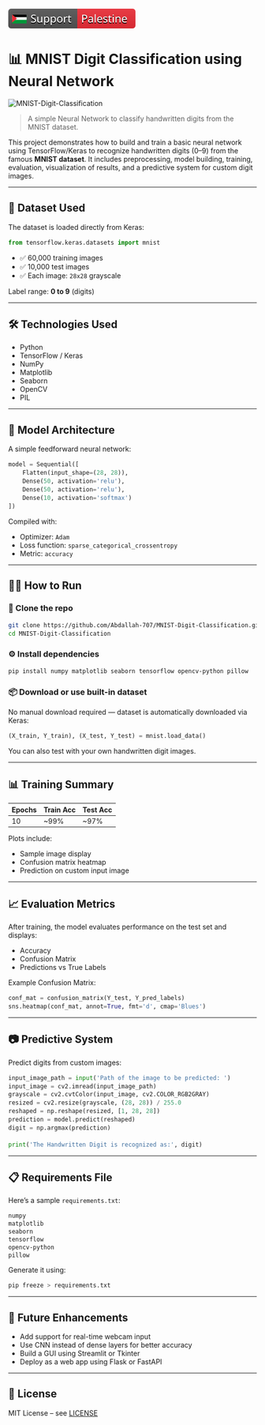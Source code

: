 [![Support Palestine](https://raw.githubusercontent.com/Ademking/Support-Palestine/main/Support-Palestine.svg)](https://www.map.org.uk)
# 📊 MNIST Digit Classification using Neural Network

![MNIST-Digit-Classification](https://opendatascience.com/wp-content/uploads/2017/05/handwritten.jpg)
> A simple Neural Network to classify handwritten digits from the MNIST dataset.

This project demonstrates how to build and train a basic neural network using TensorFlow/Keras to recognize handwritten digits (0–9) from the famous **MNIST dataset**. It includes preprocessing, model building, training, evaluation, visualization of results, and a predictive system for custom digit images.

---

## 📁 Dataset Used

The dataset is loaded directly from Keras:

```python
from tensorflow.keras.datasets import mnist
```

- ✅ 60,000 training images  
- ✅ 10,000 test images  
- ✅ Each image: `28x28` grayscale

Label range: **0 to 9** (digits)

---

## 🛠️ Technologies Used

- Python
- TensorFlow / Keras
- NumPy
- Matplotlib
- Seaborn
- OpenCV
- PIL

---

## 🧠 Model Architecture

A simple feedforward neural network:

```python
model = Sequential([
    Flatten(input_shape=(28, 28)),
    Dense(50, activation='relu'),
    Dense(50, activation='relu'),
    Dense(10, activation='softmax')
])
```

Compiled with:
- Optimizer: `Adam`
- Loss function: `sparse_categorical_crossentropy`
- Metric: `accuracy`

---

## 🏃‍♂️ How to Run

### 🔽 Clone the repo

```bash
git clone https://github.com/Abdallah-707/MNIST-Digit-Classification.git
cd MNIST-Digit-Classification
```

### ⚙️ Install dependencies

```bash
pip install numpy matplotlib seaborn tensorflow opencv-python pillow
```

### 📦 Download or use built-in dataset

No manual download required — dataset is automatically downloaded via Keras:

```python
(X_train, Y_train), (X_test, Y_test) = mnist.load_data()
```

You can also test with your own handwritten digit images.

---

## 📊 Training Summary

| Epochs | Train Acc | Test Acc |
|--------|-----------|----------|
| 10     | ~99%    | ~97%   |

Plots include:
- Sample image display
- Confusion matrix heatmap
- Prediction on custom input image

---

## 📈 Evaluation Metrics

After training, the model evaluates performance on the test set and displays:
- Accuracy
- Confusion Matrix
- Predictions vs True Labels

Example Confusion Matrix:
```python
conf_mat = confusion_matrix(Y_test, Y_pred_labels)
sns.heatmap(conf_mat, annot=True, fmt='d', cmap='Blues')
```

---

## 📷 Predictive System

Predict digits from custom images:

```python
input_image_path = input('Path of the image to be predicted: ')
input_image = cv2.imread(input_image_path)
grayscale = cv2.cvtColor(input_image, cv2.COLOR_RGB2GRAY)
resized = cv2.resize(grayscale, (28, 28)) / 255.0
reshaped = np.reshape(resized, [1, 28, 28])
prediction = model.predict(reshaped)
digit = np.argmax(prediction)

print('The Handwritten Digit is recognized as:', digit)
```

---

## 📋 Requirements File

Here’s a sample `requirements.txt`:

```
numpy
matplotlib
seaborn
tensorflow
opencv-python
pillow
```

Generate it using:
```bash
pip freeze > requirements.txt
```

---

## 🚀 Future Enhancements

- Add support for real-time webcam input
- Use CNN instead of dense layers for better accuracy
- Build a GUI using Streamlit or Tkinter
- Deploy as a web app using Flask or FastAPI

---

## 📄 License

MIT License – see [LICENSE](LICENSE)
